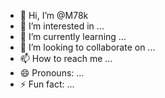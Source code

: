 - 👋 Hi, I’m @M78k
- 👀 I’m interested in ...
- 🌱 I’m currently learning ...
- 💞️ I’m looking to collaborate on ...
- 📫 How to reach me ...
- 😄 Pronouns: ...
- ⚡ Fun fact: ...

<!---
M78k/M78k is a ✨ special ✨ repository because its `README.md` (this file) appears on your GitHub profile.
You can click the Preview link to take a look at your changes.
--->
